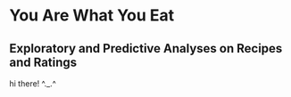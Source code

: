 # You Are What You Eat
## Exploratory and Predictive Analyses on Recipes and Ratings

hi there! ^._.^